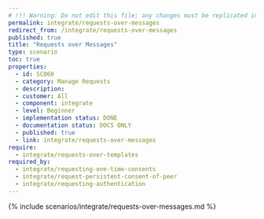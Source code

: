 ```yaml
---
# !!! Warning: Do not edit this file; any changes must be replicated in Excel !!!
permalink: integrate/requests-over-messages
redirect_from: /integrate/requests-over-messages
published: true
title: "Requests over Messages"
type: scenario
toc: true
properties:
  - id: SC060
  - category: Manage Requests
  - description:
  - customer: All
  - component: integrate
  - level: Beginner
  - implementation status: DONE
  - documentation status: DOCS ONLY
  - published: true
  - link: integrate/requests-over-messages
require:
  - integrate/requests-over-templates
required_by:
  - integrate/requesting-one-time-consents
  - integrate/request-persistent-consent-of-peer
  - integrate/requesting-authentication
---
```


{% include scenarios/integrate/requests-over-messages.md %}
